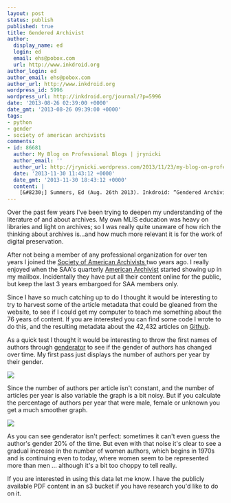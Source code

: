 ```yaml
---
layout: post
status: publish
published: true
title: Gendered Archivist
author:
  display_name: ed
  login: ed
  email: ehs@pobox.com
  url: http://www.inkdroid.org
author_login: ed
author_email: ehs@pobox.com
author_url: http://www.inkdroid.org
wordpress_id: 5996
wordpress_url: http://inkdroid.org/journal/?p=5996
date: '2013-08-26 02:39:00 +0000'
date_gmt: '2013-08-26 09:39:00 +0000'
tags:
- python
- gender
- society of american archivists
comments:
- id: 86681
  author: My Blog on Professional Blogs | jrynicki
  author_email: ''
  author_url: http://jrynicki.wordpress.com/2013/11/23/my-blog-on-professional-blogs/
  date: '2013-11-30 11:43:12 +0000'
  date_gmt: '2013-11-30 18:43:12 +0000'
  content: |
    [&#8230;] Summers, Ed (Aug. 26th 2013). Inkdroid: “Gendered Archivist” [Blog]. Retrieved from http://inkdroid.org/journal/2013/08/26/gendered-archivist/ [&#8230;]
---
```

<p>Over the past few years I've been trying to deepen my understanding of the literature of and about archives. My own MLIS education was heavy on libraries and light on archives; so I was really quite unaware of how rich the thinking about archives is...and how much more relevant it is for the work of digital preservation. </p>
<p>After not being a member of any professional organization for over ten years I joined the <a href="http://www.archivists.org/">Society of American Archivists </a>two years ago. I really enjoyed when the SAA's quarterly <a href="http://archivists.metapress.com/home/main.mpx">American Archivist</a> started showing up in my mailbox. Incidentally they have put all their content online for the public, but keep the last 3 years embargoed for SAA members only. </p>
<p>Since I have so much catching up to do I thought it would be interesting to try to harvest some of the article metadata that could be gleaned from the website, to see if I could get my computer to teach me something about the 76 years of content. If you are interested you can find some code I wrote to do this, and the resulting metadata about the 42,432 articles on <a href="http://github.com/edsu/americanarchivist">Github</a>.</p>
<p>As a quick test I thought it would be interesting to throw the first names of authors through <a href="https://github.com/bmuller/genderator">genderator</a> to see if the gender of authors has changed over time. My first pass just displays the number of authors per year by their gender.</p>
<p><img src="http://inkdroid.org/images/americanarchivist-chart1.png"></p>
<p>Since the number of authors per article isn't constant, and the number of articles per year is also variable the graph is a bit noisy. But if you calculate the percentage of authors per year that were male, female or unknown you get a much smoother graph.</p>
<p><img src="http://inkdroid.org/images/americanarchivist-chart2.png"></p>
<p>As you can see genderator isn't perfect: sometimes it can't even guess the author's gender 20% of the time. But even with that noise it's clear to see a gradual increase in the number of women authors, which begins in 1970s and is continuing even to today, where women seem to be represented more than men ... although it's a bit too choppy to tell really.</p>
<p>If you are interested in using this data let me know. I have the publicly available PDF content in an s3 bucket if you have research you'd like to do on it.</p>
